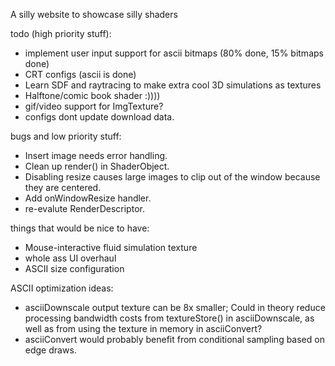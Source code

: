 A silly website to showcase silly shaders

todo (high priority stuff):
- implement user input support for ascii bitmaps (80% done, 15% bitmaps done)
- CRT configs (ascii is done)
- Learn SDF and raytracing to make extra cool 3D simulations as textures
- Halftone/comic book shader :))))
- gif/video support for ImgTexture?
- configs dont update download data.

bugs and low priority stuff:
- Insert image needs error handling.
- Clean up render() in ShaderObject.
- Disabling resize causes large images to clip out of the window because they are centered.
- Add onWindowResize handler.
- re-evalute RenderDescriptor.

things that would be nice to have:
- Mouse-interactive fluid simulation texture
- whole ass UI overhaul
- ASCII size configuration


ASCII optimization ideas:
- asciiDownscale output texture can be 8x smaller; Could in theory reduce processing bandwidth costs from textureStore() in asciiDownscale, as well as from using the texture in memory in asciiConvert?
- asciiConvert would probably benefit from conditional sampling based on edge draws.
